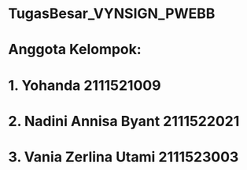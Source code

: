# TugasBesar_VYNSIGN_PWEBB

# Anggota Kelompok:
# 1. Yohanda 2111521009
# 2. Nadini Annisa Byant 2111522021
# 3. Vania Zerlina Utami 2111523003
